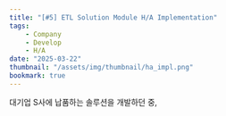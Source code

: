 ```yaml
---
title: "[#5] ETL Solution Module H/A Implementation"
tags:
    - Company
    - Develop
    - H/A
date: "2025-03-22"
thumbnail: "/assets/img/thumbnail/ha_impl.png"
bookmark: true
---
```


대기업 S사에 납품하는 솔루션을 개발하던 중,